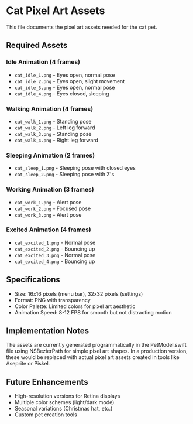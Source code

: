 # Cat Pixel Art Assets

This file documents the pixel art assets needed for the cat pet.

## Required Assets

### Idle Animation (4 frames)
- `cat_idle_1.png` - Eyes open, normal pose
- `cat_idle_2.png` - Eyes open, slight movement
- `cat_idle_3.png` - Eyes open, normal pose
- `cat_idle_4.png` - Eyes closed, sleeping

### Walking Animation (4 frames)
- `cat_walk_1.png` - Standing pose
- `cat_walk_2.png` - Left leg forward
- `cat_walk_3.png` - Standing pose
- `cat_walk_4.png` - Right leg forward

### Sleeping Animation (2 frames)
- `cat_sleep_1.png` - Sleeping pose with closed eyes
- `cat_sleep_2.png` - Sleeping pose with Z's

### Working Animation (3 frames)
- `cat_work_1.png` - Alert pose
- `cat_work_2.png` - Focused pose
- `cat_work_3.png` - Alert pose

### Excited Animation (4 frames)
- `cat_excited_1.png` - Normal pose
- `cat_excited_2.png` - Bouncing up
- `cat_excited_3.png` - Normal pose
- `cat_excited_4.png` - Bouncing up

## Specifications
- Size: 16x16 pixels (menu bar), 32x32 pixels (settings)
- Format: PNG with transparency
- Color Palette: Limited colors for pixel art aesthetic
- Animation Speed: 8-12 FPS for smooth but not distracting motion

## Implementation Notes
The assets are currently generated programmatically in the PetModel.swift file using NSBezierPath for simple pixel art shapes. In a production version, these would be replaced with actual pixel art assets created in tools like Aseprite or Piskel.

## Future Enhancements
- High-resolution versions for Retina displays
- Multiple color schemes (light/dark mode)
- Seasonal variations (Christmas hat, etc.)
- Custom pet creation tools